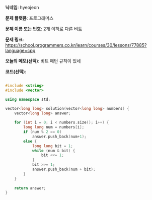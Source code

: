 **닉네임**: hyeojeon

**문제 플랫폼**: 프로그래머스

**문제 이름 또는 번호**: 2개 이하로 다른 비트

**문제 링크**: https://school.programmers.co.kr/learn/courses/30/lessons/77885?language=cpp

**오늘의 메모(선택)**: 비트 패턴 규칙이 있네

**코드(선택)**:

```cpp

#include <string>
#include <vector>

using namespace std;

vector<long long> solution(vector<long long> numbers) {
    vector<long long> answer;
    
    for (int i = 0; i < numbers.size(); i++) {
        long long num = numbers[i];
        if (num % 2 == 0)
            answer.push_back(num+1);
        else {
            long long bit = 1;
            while (num & bit) {
                bit <<= 1;
            }
            bit >>= 1;
            answer.push_back(num + bit);
        }
    }
    
    return answer;
}

```
